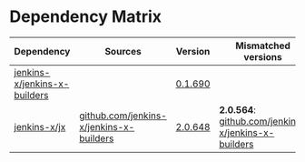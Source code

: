 # Dependency Matrix

Dependency | Sources | Version | Mismatched versions
---------- | ------- | ------- | -------------------
[jenkins-x/jenkins-x-builders](https://github.com/jenkins-x/jenkins-x-builders.git) |  | [0.1.690]() | 
[jenkins-x/jx](https://github.com/jenkins-x/jx.git) | [github.com/jenkins-x/jenkins-x-builders](https://github.com/jenkins-x/jenkins-x-builders) | [2.0.648](https://github.com/jenkins-x/jx/releases/tag/v2.0.648) | **2.0.564**: [github.com/jenkins-x/jenkins-x-builders](https://github.com/jenkins-x/jenkins-x-builders)
